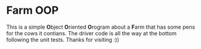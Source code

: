 # Farm OOP
  This is a simple <b>O</b>bject <b>O</b>riented <b>O</b>rogram about a <b>F</b>arm that has some pens for the cows it contians. The driver code is all the way at the bottom following the unit tests. Thanks for visiting :))
